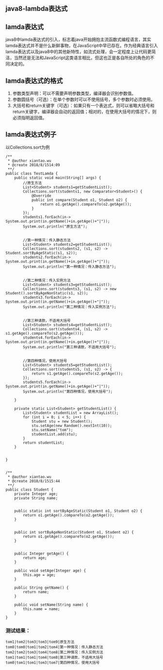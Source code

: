 ## java8-lambda表达式

## lamda表达式 ##
java8中lamda表达式的引入，标志着java开始拥抱主流函数式编程语言，其实lamda表达式并不是什么新鲜事物，在JavaScript中早已存在。作为经典语言引入lamda表达式以及java8中的其他新特性，如流式处理，会一定程度上让代码更简洁，当然还是无法和JavaScript这类语言相比，但这也正是各自所处的角色的不同决定的。
## lamda表达式的格式 ##
1. 参数类型声明：可以不需要声明参数类型，编译器会识别参数值。
2. 参数圆括号（可选）：在单个参数时可以不使用括号，多个参数时必须使用。
3. 大括号和return关键字（可选）：如果只有一个表达式，则可以省略大括号和return关键字，编译器会自动的返回值；相对的，在使用大括号的情况下，则必须指明返回值。

<!--more-->

## lamda表达式例子 ##
以Collections.sort为例

    /**
     * @author xiantao.wu
     * @create 2018/8/1514:09
     **/
    public class TestLamda {
        public static void main(String[] args) {
            //原生方法
            List<Student> students1=getStudentList();
            Collections.sort(students1, new Comparator<Student>() {
                @Override
                public int compare(Student o1, Student o2) {
                    return o1.getAge().compareTo(o2.getAge());
                }
            });
            students1.forEach(in-> System.out.print(in.getName()+in.getAge()+"|"));
            System.out.println("原生方法");
    
    
            //第一种情况：传入静态方法
            List<Student> students2=getStudentList();
            Collections.sort(students2, (s1, s2) -> Student.sortByAgeStatic(s1, s2));
            students2.forEach(in-> System.out.print(in.getName()+in.getAge()+"|"));
            System.out.println("第一种情况：传入静态方法");
    
    
            //第二种情况：传入实例方法
            List<Student> students3=getStudentList();
            Collections.sort(students3, (s1, s2) -> new Student().sortByAgeNonStatic(s1, s2));
            students3.forEach(in-> System.out.print(in.getName()+in.getAge()+"|"));
            System.out.println("第二种情况：传入实例方法");
    
    
            //第三种请款，不适用大括号
            List<Student> students4=getStudentList();
            Collections.sort(students4, (s1, s2) -> s1.getAge().compareTo(s2.getAge()));
            students4.forEach(in-> System.out.print(in.getName()+in.getAge()+"|"));
            System.out.println("第三种请款，不适用大括号");
    
    
            //第四种情况，使用大括号
            List<Student> students5=getStudentList();
            Collections.sort(students5, (s1, s2) -> {
                return s1.getAge().compareTo(s2.getAge());
            });
            students5.forEach(in-> System.out.print(in.getName()+in.getAge()+"|"));
            System.out.println("第四种情况，使用大括号");
    
        }
    
        private static List<Student> getStudentList() {
            List<Student> studentList = new ArrayList();
            for (int i = 0; i < 5; i++) {
                Student stu = new Student();
                stu.setAge(new Random().nextInt(10));
                stu.setName("tom");
                studentList.add(stu);
            }
            return studentList;
        }
    
    
    }
    
    
    /**
     * @author xiantao.wu
     * @create 2018/8/1515:44
     **/
    public class Student {
        private Integer age;
        private String name;
    
    
        public static int sortByAgeStatic(Student o1, Student o2) {
            return o1.getAge().compareTo(o2.getAge());
        }
    
    
        public int sortByAgeNonStatic(Student o1, Student o2) {
            return o1.getAge().compareTo(o2.getAge());
        }
    
    
        public Integer getAge() {
            return age;
        }
    
        public void setAge(Integer age) {
            this.age = age;
        }
    
        public String getName() {
            return name;
        }
    
        public void setName(String name) {
            this.name = name;
        }
    }
    
### 测试结果： ####
    tom1|tom2|tom3|tom3|tom9|原生方法
    tom0|tom0|tom1|tom2|tom4|第一种情况：传入静态方法
    tom2|tom2|tom3|tom4|tom8|第二种情况：传入实例方法
    tom1|tom1|tom1|tom4|tom8|第三种请款，不适用大括号
    tom0|tom1|tom1|tom3|tom7|第四种情况，使用大括号
